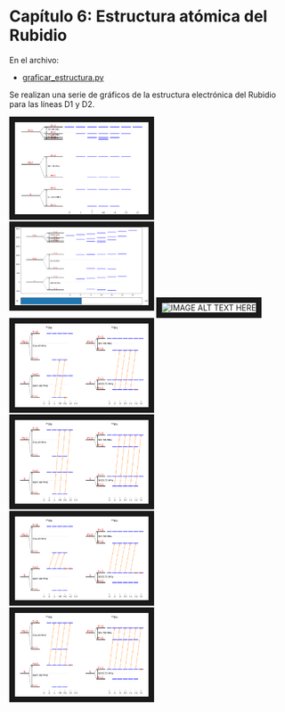 # Capítulo 6: Estructura atómica del Rubidio

En el archivo:
  * [graficar_estructura.py](graficar_estructura.py)

Se realizan una serie de gráficos de la estructura electrónica del Rubidio para las líneas D1 y D2.

<img src="graficar_estructura_01.png"
alt="IMAGE ALT TEXT HERE" width="240" border="10" />
<img src="graficar_estructura_02.png"
alt="IMAGE ALT TEXT HERE" width="240" border="10" />
<img src="graficar_estructura_03.png"
alt="IMAGE ALT TEXT HERE" width="240" border="10" />
<img src="graficar_estructura_04.png"
alt="IMAGE ALT TEXT HERE" width="240" border="10" />
<img src="graficar_estructura_05.png"
alt="IMAGE ALT TEXT HERE" width="240" border="10" />
<img src="graficar_estructura_06.png"
alt="IMAGE ALT TEXT HERE" width="240" border="10" />
<img src="graficar_estructura_07.png"
alt="IMAGE ALT TEXT HERE" width="240" border="10" />
